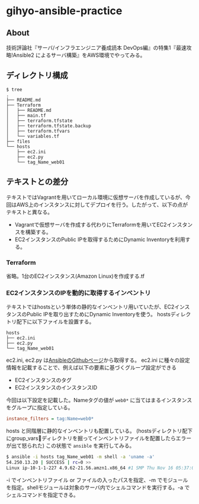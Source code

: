 
# gihyo-ansible-practice
## About
技術評論社『サーバ/インフラエンジニア養成読本 DevOps編』の特集1『最速攻略!Ansible2 によるサーバ構築』をAWS環境でやってみる。

## ディレクトリ構成
```
$ tree
.
├── README.md
├── Terraform
│   ├── README.md
│   ├── main.tf
│   ├── terraform.tfstate
│   ├── terraform.tfstate.backup
│   ├── terraform.tfvars
│   └── variables.tf
├── files
└── hosts
    ├── ec2.ini
    ├── ec2.py
    └── tag_Name_web01
```

## テキストとの差分
テキストではVagrantを用いてローカル環境に仮想サーバを作成しているが、今回はAWS上のインスタンスに対してデプロイを行う。したがって、以下の点がテキストと異なる。

- Vagrantで仮想サーバを作成する代わりにTerraformを用いてEC2インスタンスを構築する。
- EC2インスタンスのPublic IPを取得するためにDynamic Inventoryを利用する。

### Terraform
省略。1台のEC2インスタンス(Amazon Linux)を作成する.tf

### EC2インスタンスのIPを動的に取得するインベントリ
テキストではhostsという単体の静的なインベントリ用いていたが、EC2インスタンスのPublic IPを取り出すためにDynamic Inventoryを使う。
hostsディレクトリ配下に以下ファイルを設置する。

```
hosts
├── ec2.ini
├── ec2.py
└── tag_Name_web01
```

ec2.ini, ec2.py は[AnsibleのGithubページ](https://github.com/ansible/ansible/tree/devel/contrib/inventory)から取得する。
ec2.ini に種々の設定情報を記載することで、例えば以下の要素に基づくグループ設定ができる

- EC2インスタンスのタグ
- EC2インスタンスのインスタンスID

今回は以下設定を記載した。Nameタグの値が `web0*` に当てはまるインスタンスをグループに指定している。

```ini
instance_filters = tag:Name=web0*
```

hosts と同階層に静的なインベントリも配置している。 (hostsディレクトリ配下にgroup_varsディレクトリを掘ってインベントリファイルを配置したらエラーが出て怒られた)
この状態で `ansible` を実行してみる。

```bash
$ ansible -i hosts tag_Name_web01 -m shell -a 'uname -a'
54.250.13.20 | SUCCESS | rc=0 >>
Linux ip-10-1-1-227 4.9.62-21.56.amzn1.x86_64 #1 SMP Thu Nov 16 05:37:08 UTC 2017 x86_64 x86_64 x86_64 GNU/Linux
```

-i でインベントリファイル or ファイルの入ったパスを指定、-m でモジュールを指定。shellモジュールは対象のサーバ内でシェルコマンドを実行する。-a でシェルコマンドを指定できる。
